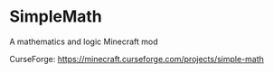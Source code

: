 # SimpleMath
A mathematics and logic Minecraft mod

CurseForge: https://minecraft.curseforge.com/projects/simple-math
